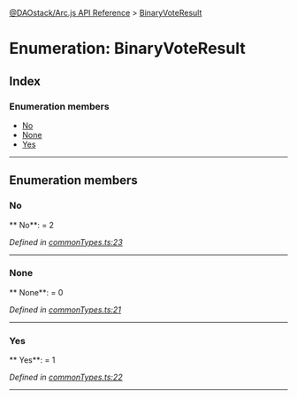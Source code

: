 [@DAOstack/Arc.js API Reference](../README.md) > [BinaryVoteResult](../enums/binaryvoteresult.md)



# Enumeration: BinaryVoteResult

## Index

### Enumeration members

* [No](binaryvoteresult.md#no)
* [None](binaryvoteresult.md#none)
* [Yes](binaryvoteresult.md#yes)



---
## Enumeration members
<a id="no"></a>

###  No

** No**:    = 2

*Defined in [commonTypes.ts:23](https://github.com/daostack/arc.js/blob/6909d59/lib/commonTypes.ts#L23)*





___

<a id="none"></a>

###  None

** None**:    = 0

*Defined in [commonTypes.ts:21](https://github.com/daostack/arc.js/blob/6909d59/lib/commonTypes.ts#L21)*





___

<a id="yes"></a>

###  Yes

** Yes**:    = 1

*Defined in [commonTypes.ts:22](https://github.com/daostack/arc.js/blob/6909d59/lib/commonTypes.ts#L22)*





___


